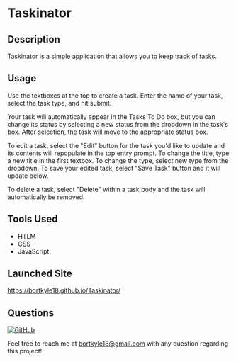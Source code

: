 # Taskinator

## Description 

Taskinator is a simple application that allows you to keep track of tasks.

## Usage

Use the textboxes at the top to create a task. Enter the name of your task, select the task type, and hit submit.

Your task will automatically appear in the Tasks To Do box, but you can change its status by selecting a new status from the dropdown in the task's box. After selection, the task will move to the appropriate status box.

To edit a task, select the "Edit" button for the task you'd like to update and its contents will repopulate in the top entry prompt. To change the title, type a new title in the first textbox. To change the type, select new type from the dropdown. To save your edited task, select "Save Task" button and it will update below.

To delete a task, select "Delete" within a task body and the task will automatically be removed.

## Tools Used

- HTLM
- CSS
- JavaScript

## Launched Site

https://bortkyle18.github.io/Taskinator/

## Questions

[![GitHub](https://img.shields.io/badge/My%20GitHub-Click%20Here!-blueviolet?style=plastic&logo=GitHub)](https://github.com/bortkyle18) 

Feel free to reach me at bortkyle18@gmail.com with any question regarding this project!

